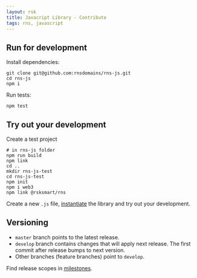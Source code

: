 ```yaml
---
layout: rsk
title: Javacript Library - Contribute
tags: rns, javascript
---
```


## Run for development

Install dependencies:

```
git clone git@github.com:rnsdomains/rns-js.git
cd rns-js
npm i
```

Run tests:

```
npm test
```

## Try out your development

Create a test project

```
# in rns-js folder
npm run build
npm link
cd ..
mkdir rns-js-test
cd rns-js-test
npm init
npm i web3
npm link @rsksmart/rns
```

Create a new `.js` file, [instantiate](/rif/rns/libs/javascript/RNS-instance) the library and try out your development.

## Versioning

- `master` branch points to the latest release.
- `develop` branch contains changes that will apply next release. The first commit after release bumps to next version.
- Other branches (feature branches) point to `develop`.

Find release scopes in [milestones](https://github.com/rnsdomains/rns-js/milestones).
